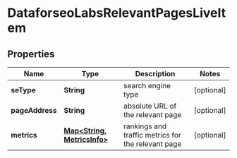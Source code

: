 

# DataforseoLabsRelevantPagesLiveItem


## Properties

| Name | Type | Description | Notes |
|------------ | ------------- | ------------- | -------------|
|**seType** | **String** | search engine type |  [optional] |
|**pageAddress** | **String** | absolute URL of the relevant page |  [optional] |
|**metrics** | [**Map&lt;String, MetricsInfo&gt;**](MetricsInfo.md) | rankings and traffic metrics for the relevant page |  [optional] |



